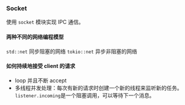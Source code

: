 ### Socket

使用 `socket` 模块实现 IPC 通信。

#### 两种不同的网络编程模型

`std::net` 同步阻塞的网络
`tokio::net` 异步非阻塞的网络

#### 如何持续地接受 client 的请求

- loop 并且不断 accept
- 多线程并发处理：每次有新的请求时创建一个新的线程来监听新的任务。`listener.incoming`是一个阻塞调用，可以等待下一个消息。